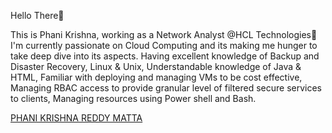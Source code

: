 Hello There:wave:

This is Phani Krishna, working as a Network Analyst @HCL Technologies🙂
I'm currently passionate on Cloud Computing and its making me hunger to take deep dive into its aspects. Having excellent knowledge of Backup and Disaster Recovery, Linux & Unix, Understandable knowledge of Java & HTML, Familiar with deploying and managing VMs to be cost effective, Managing RBAC access to provide granular level of filtered secure services to clients, Managing resources using Power shell and Bash.
<script type="text/javascript" src="https://platform.linkedin.com/badges/js/profile.js" async defer></script>
<div class="LI-profile-badge"  data-version="v1" data-size="medium" data-locale="en_US" data-type="horizontal" data-theme="dark" data-vanity="phanikrishnareddy"><a class="LI-simple-link" href='https://in.linkedin.com/in/phanikrishnareddy?trk=profile-badge'>PHANI KRISHNA REDDY MATTA</a></div>
